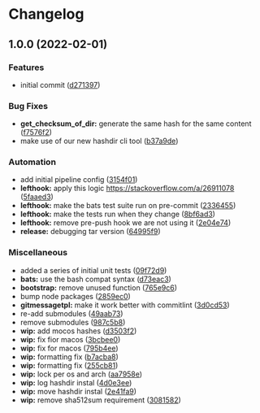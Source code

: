 # Changelog

## 1.0.0 (2022-02-01)


### Features

* initial commit ([d271397](https://github.com/brad-jones/asdf-bootstrap/commit/d2713975d1d3a97e86cac51d2789b383b7c76972))


### Bug Fixes

* **get_checksum_of_dir:** generate the same hash for the same content ([f7576f2](https://github.com/brad-jones/asdf-bootstrap/commit/f7576f20b44a36a87a96c2f00db92e24b8ea98f7))
* make use of our new hashdir cli tool ([b37a9de](https://github.com/brad-jones/asdf-bootstrap/commit/b37a9dedfe1865f74d67a769fb9a0afd2a130f71))


### Automation

* add initial pipeline config ([3154f01](https://github.com/brad-jones/asdf-bootstrap/commit/3154f01b13e7db7cc3e05f8cd181bd9ec35ab895))
* **lefthook:** apply this logic https://stackoverflow.com/a/26911078 ([5faaed3](https://github.com/brad-jones/asdf-bootstrap/commit/5faaed3571fae051ac5312401cb0d382fc0399d2))
* **lefthook:** make the bats test suite run on pre-commit ([2336455](https://github.com/brad-jones/asdf-bootstrap/commit/2336455e284375a00cd11c5cc0101cc7aa783e1d))
* **lefthook:** make the tests run when they change ([8bf6ad3](https://github.com/brad-jones/asdf-bootstrap/commit/8bf6ad37a7b7db87a36177bf18a23d049fe517d4))
* **lefthook:** remove pre-push hook we are not using it ([2e04e74](https://github.com/brad-jones/asdf-bootstrap/commit/2e04e747f384e2eeba0160cfee1e08433976b7be))
* **release:** debugging tar version ([64995f9](https://github.com/brad-jones/asdf-bootstrap/commit/64995f91af3dc7ab1db60a707c56d7615a2d7805))


### Miscellaneous

* added a series of initial unit tests ([09f72d9](https://github.com/brad-jones/asdf-bootstrap/commit/09f72d96be5a6b9a5328177be1643533d760f844))
* **bats:** use the bash compat syntax ([d73eac3](https://github.com/brad-jones/asdf-bootstrap/commit/d73eac37f23543ea0be7b7853ae796e809e7de6f))
* **bootstrap:** remove unused function ([765e9c6](https://github.com/brad-jones/asdf-bootstrap/commit/765e9c6c161fe44846030686ca4772341b4a93d8))
* bump node packages ([2859ec0](https://github.com/brad-jones/asdf-bootstrap/commit/2859ec0757df296979bf6a8bdbf9a04f0c43a3be))
* **gitmessagetpl:** make it work better with commitlint ([3d0cd53](https://github.com/brad-jones/asdf-bootstrap/commit/3d0cd532c1212ecff7211cb5adfeba7f8cb854ba))
* re-add submodules ([49aab73](https://github.com/brad-jones/asdf-bootstrap/commit/49aab735c4439b2356b5badb3d835157f85a9d1e))
* remove submodules ([987c5b8](https://github.com/brad-jones/asdf-bootstrap/commit/987c5b8ff462a9ff0b299692eaa81b7395caa279))
* **wip:** add mocos hashes ([d3503f2](https://github.com/brad-jones/asdf-bootstrap/commit/d3503f22ef9a2f5b376a7b26bbc23f2d3dad877c))
* **wip:** fix fior macos ([3bcbee0](https://github.com/brad-jones/asdf-bootstrap/commit/3bcbee03a7769bd32855a9cdc120bb5fb2ec570f))
* **wip:** fix for macos ([795b4ee](https://github.com/brad-jones/asdf-bootstrap/commit/795b4ee430e54343b6950799377c784d8c08d947))
* **wip:** formatting fix ([b7acba8](https://github.com/brad-jones/asdf-bootstrap/commit/b7acba87686248591778f081087d3a94101dc4d5))
* **wip:** formatting fix ([255cb81](https://github.com/brad-jones/asdf-bootstrap/commit/255cb81c40f2de8b8476f662a810a7f3ee49af34))
* **wip:** lock per os and arch ([aa7958e](https://github.com/brad-jones/asdf-bootstrap/commit/aa7958e7bc000080496aab9fa82f2e35eb7148e6))
* **wip:** log hashdir instal ([4d0e3ee](https://github.com/brad-jones/asdf-bootstrap/commit/4d0e3eed2e49110e520d82ac71bc13377a2b6941))
* **wip:** move hashdir instal ([2e41fa9](https://github.com/brad-jones/asdf-bootstrap/commit/2e41fa912c4637102c4c9a0fa1609a9951d53054))
* **wip:** remove sha512sum requirement ([3081582](https://github.com/brad-jones/asdf-bootstrap/commit/3081582d3a8f37d36c85bf6caca1c261c8c37b19))
